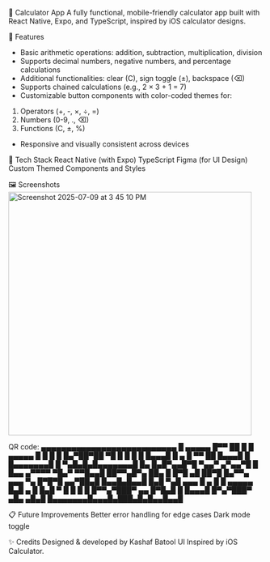 
📱 Calculator App
A fully functional, mobile-friendly calculator app built with React Native, Expo, and TypeScript, inspired by iOS calculator designs.

🚀 Features
- Basic arithmetic operations: addition, subtraction, multiplication, division
- Supports decimal numbers, negative numbers, and percentage calculations
- Additional functionalities: clear (C), sign toggle (±), backspace (⌫)
- Supports chained calculations (e.g., 2 × 3 + 1 = 7)
- Customizable button components with color-coded themes for:
1. Operators (+, -, ×, ÷, =)
2. Numbers (0-9, ., ⌫)
3. Functions (C, ±, %)
- Responsive and visually consistent across devices

🎨 Tech Stack
React Native (with Expo)
TypeScript
Figma (for UI Design)
Custom Themed Components and Styles

🖼️ Screenshots
<img width="481" alt="Screenshot 2025-07-09 at 3 45 10 PM" src="https://github.com/user-attachments/assets/e46d81d3-580f-4164-a217-749fee1fbeb9" />



QR code: 
▄▄▄▄▄▄▄▄▄▄▄▄▄▄▄▄▄▄▄▄▄▄▄▄▄▄▄
█ ▄▄▄▄▄ █▀▀ ██ █  █ ▄▄▄▄▄ █
█ █   █ █▄▀██▀██ ▀█ █   █ █
█ █▄▄▄█ █ ▄ █ ▀▀ ██ █▄▄▄█ █
█▄▄▄▄▄▄▄█ █ ▀▄█▄█▄█▄▄▄▄▄▄▄█
█▄ █▄█▀▄▄█▀█   ▀▄▄▀  ▄▀▄▄▀█
█ █▄▄  ▄▀▀▀▀    ▀█▄▀ ▀▀█▄▄█
██▀▀▄█▀▄ ██▄ █  █▀█ ▄█ ██▀█
█▄▀▀▄ ▄▄▄ ▀▄ █▀█▀█  ▄▄▀██▄█
█▄▄█▄█▄▄█ █▄█ ▀▄█ ▄▄▄ █ ▄ █
█ ▄▄▄▄▄ █▄█ ▄ █   █▄█  ▀  █
█ █   █ █▀▀▄▀███▀  ▄▄ █▀█▄█
█ █▄▄▄█ █▀▄▀███▀  ▄█▄  ▄█▄█
█▄▄▄▄▄▄▄█▄▄▄█▄███▄█▄█▄▄█▄▄█


📋 Future Improvements
Better error handling for edge cases
Dark mode toggle

✨ Credits
Designed & developed by Kashaf Batool
UI Inspired by iOS Calculator.
